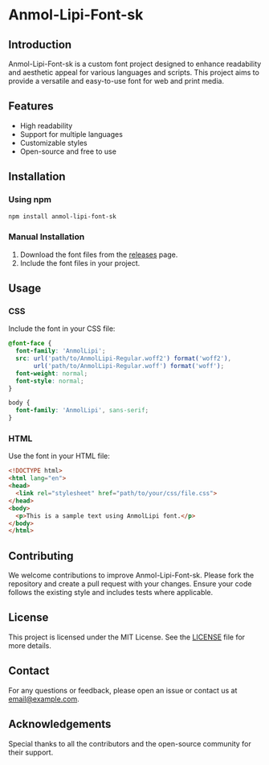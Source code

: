 # Anmol-Lipi-Font-sk

## Introduction
Anmol-Lipi-Font-sk is a custom font project designed to enhance readability and aesthetic appeal for various languages and scripts. This project aims to provide a versatile and easy-to-use font for web and print media.

## Features
- High readability
- Support for multiple languages
- Customizable styles
- Open-source and free to use

## Installation
### Using npm
```sh
npm install anmol-lipi-font-sk
```
### Manual Installation
1. Download the font files from the [releases](https://github.com/officialsurjeet/Anmol-Lipi-Font-sk/releases) page.
2. Include the font files in your project.

## Usage
### CSS
Include the font in your CSS file:
```css
@font-face {
  font-family: 'AnmolLipi';
  src: url('path/to/AnmolLipi-Regular.woff2') format('woff2'),
       url('path/to/AnmolLipi-Regular.woff') format('woff');
  font-weight: normal;
  font-style: normal;
}

body {
  font-family: 'AnmolLipi', sans-serif;
}
```
### HTML
Use the font in your HTML file:
```html
<!DOCTYPE html>
<html lang="en">
<head>
  <link rel="stylesheet" href="path/to/your/css/file.css">
</head>
<body>
  <p>This is a sample text using AnmolLipi font.</p>
</body>
</html>
```

## Contributing
We welcome contributions to improve Anmol-Lipi-Font-sk. Please fork the repository and create a pull request with your changes. Ensure your code follows the existing style and includes tests where applicable.

## License
This project is licensed under the MIT License. See the [LICENSE](LICENSE) file for more details.

## Contact
For any questions or feedback, please open an issue or contact us at [email@example.com](mailto:email@example.com).

## Acknowledgements
Special thanks to all the contributors and the open-source community for their support.
